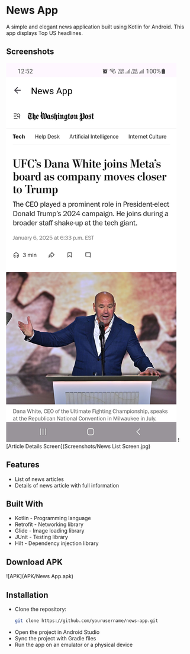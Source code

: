 # News App
A simple and elegant news application built using Kotlin for Android. This app displays Top US headlines.

## Screenshots
![News List Screen](Screenshots/NewsDetailsScreen.jpg)
![Article Details Screen](Screenshots/News List Screen.jpg)

## Features
- List of news articles
- Details of news article with full information

## Built With
- Kotlin - Programming language
- Retrofit - Networking library
- Glide - Image loading library
- JUnit - Testing library
- Hilt - Dependency injection library

## Download APK
![APK](APK/News App.apk)

## Installation

- Clone the repository:
   ```bash
   git clone https://github.com/yourusername/news-app.git
- Open the project in Android Studio
- Sync the project with Gradle files
- Run the app on an emulator or a physical device
